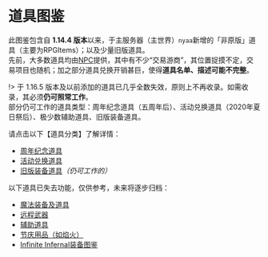 # 道具图鉴

此图鉴包含自 **1.14.4 版本**以来，于主服务器（主世界）`nyaa`新增的「非原版」道具（主要为RPGItems）；以及少量旧版道具。  
先前，大多数道具均由[NPC](space/npc)提供，其中有不少“交易游商”，其位置捉摸不定，交易项目也随机；加之部分道具兑换开销甚巨，使得**道具名单、描述可能不完整**。

!> 于 1.16.5 版本及以前添加的道具已几乎全数失效，原则上不再收录。如需收录，其必须**仍可照常工作**。  
部分仍可工作的道具类型：周年纪念道具（五周年后）、活动兑换道具（2020年夏日祭后）、极少数辅助道具、旧版装备道具。

请点击以下【道具分类】了解详情：

- [周年纪念道具](space/items/anniversary-gifts.md)
- [活动兑换道具](space/items/activity-exclusive.md)
- [旧版装备道具](space/items/legacy.md)*（仍可工作的）*

以下道具已失去功能，仅供参考，未来将逐步归档：

- [魔法装备及道具](space/items/magic.md)
- [远程武器](space/items/remote-weapons.md)
- [辅助道具](space/items/support.md)
- [节庆用品（如焰火）](space/items/festival.md)
- [Infinite Infernal装备图鉴](inf/items)